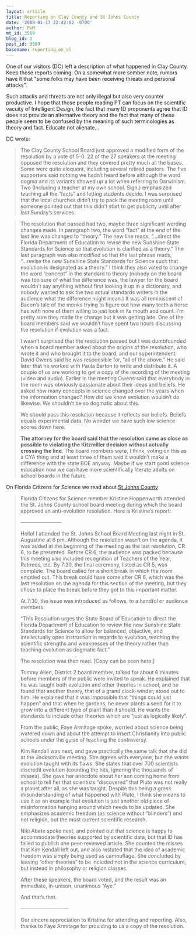 ```yaml
---
layout: article
title: Reporting on Clay County and St Johns County
date: '2008-01-17 22:42:02 -0700'
author: PvM
mt_id: 3509
blog_id: 2
post_id: 3509
basename: reporting_on_cl
---
```

One of our visitors (DC)  left a description of what happened in Clay County. Keep those reports coming. On a somewhat more somber note, rumors have it that "some folks may have been receiving threats and personal attacks".

Such attacks and threats are not only illegal but also very counter productive. I hope that those people reading PT can focus on the scientific vacuity of Intelligent Design, the fact that many ID proponents agree that ID does not provide an alternative theory and the fact that many of these people seem to be confused by the meaning of such terminologies as theory and fact. Educate not alienate...

DC wrote:

> The Clay County School Board just approved a modified form of the resolution by a vote of 5-0.  22 of the 27 speakers at the meeting opposed the resolution and they covered pretty much all the bases.  Some were quite eloquent, including several retired pastors.  The five supporters said nothing we hadn’t heard before although the word dogma and its variants showed up a lot when referring to Darwinism.  Two (Including a teacher at my own school.    Sigh.) emphasized teaching all the “facts” and letting students decide.  I was surprised that the local churches didn’t try to pack the meeting room until someone pointed out that this didn’t start to get publicity until after last Sunday’s services.

> The resolution that passed had two, maybe three significant wording changes made.  In paragraph two, the word “fact” at the end of the last line was changed to “theory.”  The new line reads, “...direct the Florida Department of Education to revise the new Sunshine State Standards for Science so that evolution is clarified as a theory.”  The last paragraph was also modified so that the last phrase reads, “...revise the new Sunshine State Standards for Science such that evolution is designated as a theory.”  I think they also voted to change the word “concept” in the standard to theory (nobody on the board was too sure of what the difference was, the lawyer for the board wouldn’t say anything without first looking it up in a dictionary,
> and nobody wanted to ask the two actual standards writers in the audience what the difference might mean.)  It was all reminiscent of Bacon’s tale of the monks trying to figure out how many teeth a horse has with none of them willing to just look in its mouth and count.  I’m pretty sure they made the change but it was getting late.  One of the board members said we wouldn’t have spent two hours discussing the resolution if evolution was a fact. 
> 
> I wasn’t surprised that the resolution passed but I was dumbfounded when a board member asked about the origins of the resolution, who wrote it and who brought it to the board, and our superintendent, David Owens said he was responsible for, “all of the above.”  He said later that he worked with Paula Barton to write and distribute it.  A couple of us are working to get a copy of the recording of the meeting (video and audio).  Earlier in the meeting Owens said that everybody in the room was obviously passionate about their ideas and beliefs.    He asked how many concepts in science changed over the years when the information changed?  How did we know evolution wouldn’t do likewise.  We shouldn’t be so dogmatic about this.
> 
> We should pass this resolution because it reflects our beliefs.   Beliefs equals experimental data.  No wonder we have such low science scores down here.
> 
> **The attorney for the board said that the resolution came as close as possible to violating the Kitzmiller decision without actually crossing the line**.  The board members were, I think, voting on this as a CYA thing and at least three of them said it wouldn’t make a difference with the state BOE anyway.  Maybe if we start good science education now we can have more scientifically literate adults on school boards in the future.

On Florida Citizens for Science we read about [St Johns County](http://www.flascience.org/wp/?p=393)

> Florida Citizens for Science member Kristine Hoppenworth attended the St. Johns County school board meeting during which the board approved an anti-evolution resolution. Here is Kristine’s report:
> 
> ————————
> 
> Hello!  I attended the St. Johns School Board Meeting last night in St. Augustine at 6 pm.  Although the resolution wasn’t on the agenda, it was added at the beginning of the meeting as the last resolution, CR 6, to be presented.  Before CR 6, the audience was packed because this meeting also included recognition of Teachers of the Year, Retirees, etc.  By 7:20, the final ceremony, listed as CR 5, was complete.  The board called for a short break in which the room emptied out.  This break could have come after CR 6, which was the last resolution on the agenda for this section of the meeting, but they chose to place the break before they got to this important matter.
> 
> At 7:30, the issue was introduced as follows, to a handful or audience members:
> 
> “This Resolution urges the State Board of Education to direct the Florida Department of Education to review the new Sunshine State Standards for Science to allow for balanced, objective, and intellectually open instruction in regards to evolution, teaching the scientific strengths and weaknesses of the theory rather than teaching evolution as dogmatic fact.”
> 
> The resolution was then read. \[Copy can be seen here.\]
> 
> Tommy Allen, District 2 board member, talked for about 6 minutes before members of the public were invited to speak.  He explained that he was taught both evolution and other theories in school, and he found that another theory, that of a grand clock-winder, stood out to him.  He explained that it was impossible that “things could just happen” and that when he gardens, he never plants a seed for it to grow into a different type of plant than it should.  He wants the standards to include other theories which are “just as logically likely”.
> 
> From the public, Faye Armitage spoke, worried about science being watered down and about the attempt to insert Christianity into public schools under the guise of teaching the controversy.
> 
> Kim Kendall was next, and gave practically the same talk that she did at the Jacksonville meeting.  She agrees with everyone, but she wants evolution taught with its flaws.  She states that over 700 scientists discredit evolution (counting the hits, ignoring the thousands of misses).  She gave her anecdote about her son coming home from school to tell her that scientists “discovered” that Pluto was not really a planet after all, as she was taught.  Despite this being a gross misunderstanding of what happened with Pluto, I think she means to use it as an example that evolution is just another old piece of misinformation hanging around which needs to be updated.  She emphasizes academic freedom (as science without “blinders”) and not religion, but the most current scientific research.
> 
> Niki Abate spoke next, and pointed out that science is happy to accommodate theories supported by scientific data, but that ID has failed to publish one peer-reviewed article.  She counted the misses that Kim Kendall left out, and also restated that the idea of academic freedom was simply being used as camouflage.  She concluded by leaving “other theories” to be included not in the science curriculum, but instead in philosophy or religion classes.
> 
> After these speakers, the board voted, and the result was an immediate, in-unison, unanimous “Aye.”
> 
> And that’s that.
> 
> —————————-
> 
> Our sincere appreciation to Kristine for attending and reporting. Also, thanks to Faye Armitage for providing to us a copy of the resolution.
